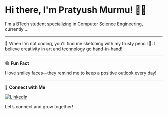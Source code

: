 # Hi there, I'm Pratyush Murmu! 👋😊

I'm a BTech student specializing in Computer Science Engineering, currently ...

---

🎨 When I'm not coding, you'll find me sketching with my trusty pencil 🎨. I believe creativity in art and technology go hand-in-hand!

---

😄 **Fun Fact**

I love smiley faces—they remind me to keep a positive outlook every day!

---

🔗 **Connect with Me**

[![LinkedIn](https://img.shields.io/badge/LinkedIn-blue?logo=linkedin)](https://www.linkedin.com/in/pratyush-murmu-25b105334)

Let’s connect and grow together!
